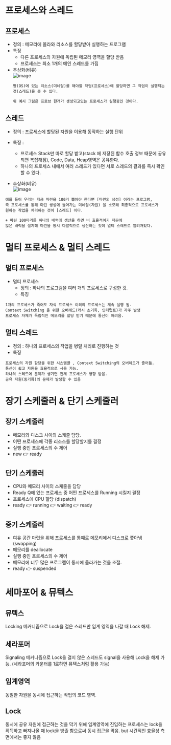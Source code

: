# 프로세스와 스레드
## 프로세스
* 정의 : 메모리에 올라와 리소스를 할당받아 실행하는 프로그램
* 특징
  * 다른 프로세스의 자원에 독립된 메모리 영역을 할당 받음
  * 프로세스는 최소 1개의 메인 스레드를 가짐
* 추상화(비유)</br>
  ![image](https://user-images.githubusercontent.com/61656046/126171025-576c538b-f380-4d2f-bfb4-797e48ac8b19.png)
  ```
  땅(OS)에 있는 리소스(미네랄)를 해야할 작업(프로세스)에 할당하면 그 작업이 실행되는 것(스레드)을 볼 수 있다.
  
  위 예시 그림은 프로브 한개가 생성되고있는 프로세스가 실행중인 것이다.
  ```
  
## 스레드
* 정의 : 프로세스에 할당된 자원을 이용해 동작하는 실행 단위

* 특징 :
  - 프로세스 Stack만 따로 할당 받고(stack 에 저장된 함수 호출 정보 때문에 공유되면 복잡해짐), Code, Data, Heap영역은 공유한다.
  - 하나의 프로세스 내에서 여러 스레드가 있다면 서로 스레드의 결과를 즉시 확인할 수 있다.
* 추상화(비유)</br>
![image](https://user-images.githubusercontent.com/61656046/126174942-11d02a71-08db-4e66-9026-ca7e7f7ca628.png)
```
예를 들어 우리는 지금 마린을 100기 뽑아야 한다면 [마린의 생성] 이라는 프로그램, 
즉 프로세스를 통해 마린 생성에 들어가는 미네랄(자원) 을 소모해 최종적으로 프로세스가
원하는 작업을 처리하는 것이 [스레드] 이다.

+ 마린 100마리를 하나의 배럭에 생산을 하면 비 효율적이기 때문에 
많은 배럭을 설치해 마린을 동시 다발적으로 생산하는 것이 멀티 스레드로 알려져있다.
```

# 멀티 프로세스 & 멀티 스레드
## 멀티 프로세스
* 멀티 프로세스
  - 정의 : 하나의 프로그램을 여러 개의 프로세스로 구성한 것.
  - 특징
```
1개의 프로세스가 죽어도 자식 프로세스 이외의 프로세스는 계속 실행 됨.
Context Switching 을 위한 오버헤드(캐시 초기화, 인터럽트)가 자주 발생
프로세스 자체가 독립적인 메모리를 할당 받기 때문에 통신이 어려움.
```
## 멀티 스레드
- 정의 : 하나의 프로세스의 작업을 병렬 처리로 진행하는 것
- 특징
```
프로세스의 자원 할당을 위한 시스템콜 , Context Switching의 오버헤드가 줄어듦.
통신이 쉽고 자원을 효율적으로 사용 가능.
하나의 스레드에 문제가 생기면 전체 프로세스가 영향 받음.
공유 자원(동기화)의 문제가 발생할 수 있음
```

# 장기 스케줄러 & 단기 스케줄러
## 장기 스케줄러
* 메모리와 디스크 사이의 스케줄 담당.
* 어떤 프로세스에 각종 리소스를 할당할지를 결정
* 실행 중인 프로세스의 수 제어
* new 👉 ready

## 단기 스케줄러
* CPU와 메모리 사이의 스케줄을 담당
* Ready Q에 있는 프로세스 중 어떤 프로세스를 Running 시킬지 결정
* 프로세스에 CPU 할당 (dispatch)
* ready 👉 running 👉 waiting 👉 ready

## 중기 스케줄러
* 여유 공간 마련을 위해 프로세스를 통째로 메모리에서 디스크로 쫓아냄 (swapping)
* 메모리를 deallocate
* 실행 중인 프로세스의 수 제어
* 메모리에 너무 많은 프로그램이 동시에 올라가는 것을 조절.
* ready 👉 suspended

# 세마포어 & 뮤텍스
## 뮤텍스 
Locking 메커니즘으로 Lock을 걸은 스레드만 임계 영역을 나갈 때 Lock 해제.
## 세라포머
Signaling 메커니즘으로 Lock을 걸지 않은 스레드도 signal을 사용해 Lock을 해제 가능. (세라포머의 카운터를 1로하면 뮤텍스처럼 활용 가능)

## 임계영역
동일한 자원을 동시에 접근하는 작업의 코드 영역.

## Lock
동시에 공유 자원에 접근하는 것을 막기 위해 임계영역에 진입하는 프로세스는 lock을 획득하고 빠져나올 때 lock을 방출 함으로써 동시 접근을 막음. but 시간적인 효율성 측면에서는 좋지 않음


